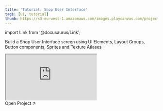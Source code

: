 ```yaml
---
title: 'Tutorial: Shop User Interface'
tags: [ui, tutorial]
thumb: https://s3-eu-west-1.amazonaws.com/images.playcanvas.com/projects/12/559492/CBFB0A-image-75.jpg
---
```


import Link from '@docusaurus/Link';

Build a Shop User Interface screen using UI Elements, Layout Groups, Button components, Sprites and Texture Atlases

<div className="iframe-container">
    <iframe src="https://playcanv.as/p/yN4CxzAs/" title="Tutorial: Shop User Interface" allow="camera; microphone; xr-spatial-tracking; fullscreen" allowfullscreen></iframe>
</div>

<Link to='https://playcanvas.com/project/559492/'>Open Project ↗</Link>
